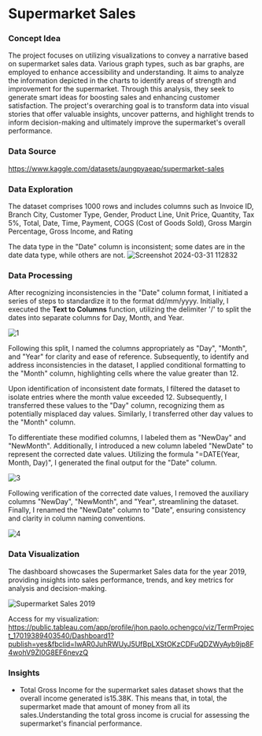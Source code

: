 # Supermarket Sales
### Concept Idea
The project focuses on utilizing visualizations to convey a narrative based on supermarket sales data. Various graph types, such as bar graphs, are employed to enhance accessibility and understanding. It aims to analyze the information depicted in the charts to identify areas of strength and improvement for the supermarket. Through this analysis, they seek to generate smart ideas for boosting sales and enhancing customer satisfaction. The project's overarching goal is to transform data into visual stories that offer valuable insights, uncover patterns, and highlight trends to inform decision-making and ultimately improve the supermarket's overall performance.

### Data Source
https://www.kaggle.com/datasets/aungpyaeap/supermarket-sales

### Data Exploration
The dataset comprises 1000 rows and includes columns such as Invoice ID, Branch City, Customer Type, Gender, Product Line, Unit Price, Quantity, Tax 5%, Total, Date, Time, Payment, COGS (Cost of Goods Sold), Gross Margin Percentage, Gross Income, and Rating

The data type in the "Date" column is inconsistent; some dates are in the date data type, while others are not.
![Screenshot 2024-03-31 112832](https://github.com/ochengco-paolo/SupermarketSales/assets/140794262/0ac0a5d4-0b87-4d5b-ac61-4095e6b6f104)

### Data Processing
After recognizing inconsistencies in the "Date" column format, I initiated a series of steps to standardize it to the format dd/mm/yyyy. Initially, I executed the **Text to Columns** function, utilizing the delimiter '/' to split the dates into separate columns for Day, Month, and Year.

![1](https://github.com/ochengco-paolo/SupermarketSales/assets/140794262/4d814b5b-ebeb-49ce-9189-dd4013c9dbec)

Following this split, I named the columns appropriately as "Day", "Month", and "Year" for clarity and ease of reference. Subsequently, to identify and address inconsistencies in the dataset, I applied conditional formatting to the "Month" column, highlighting cells where the value greater than 12.

Upon identification of inconsistent date formats, I filtered the dataset to isolate entries where the month value exceeded 12. Subsequently, I transferred these values to the "Day" column, recognizing them as potentially misplaced day values. Similarly, I transferred other day values to the "Month" column.

To differentiate these modified columns, I labeled them as "NewDay" and "NewMonth". Additionally, I introduced a new column labeled "NewDate" to represent the corrected date values. Utilizing the formula "=DATE(Year, Month, Day)", I generated the final output for the "Date" column.

![3](https://github.com/ochengco-paolo/SupermarketSales/assets/140794262/78b16f45-84c9-4c8d-95aa-d36f992c7bf1)

Following verification of the corrected date values, I removed the auxiliary columns "NewDay", "NewMonth", and "Year", streamlining the dataset. Finally, I renamed the "NewDate" column to "Date", ensuring consistency and clarity in column naming conventions.

![4](https://github.com/ochengco-paolo/SupermarketSales/assets/140794262/de04ca4e-f360-4be0-847a-e171755ab8d5)


### Data Visualization
The dashboard showcases the Supermarket Sales data for the year 2019, providing insights into sales performance, trends, and key metrics for analysis and decision-making.

![Supermarket Sales 2019](https://github.com/ochengco-paolo/SupermarketSales/assets/140794262/976a7efd-15d4-4843-8f15-fed00bef9ba7)

Access for my visualization:
https://public.tableau.com/app/profile/jhon.paolo.ochengco/viz/TermProject_17019389403540/Dashboard1?publish=yes&fbclid=IwAR0JuhRWUyJ5UfBpLXStOKzCDFuQDZWyAyb9jp8F4wohV9Zl0G8EF6nevzQ

### Insights
- Total Gross Income for the supermarket sales dataset shows that the overall income generated is15.38K. This means that, in total, the supermarket made that amount of money from all its sales.Understanding the total gross income is crucial for assessing the supermarket's financial performance. 
